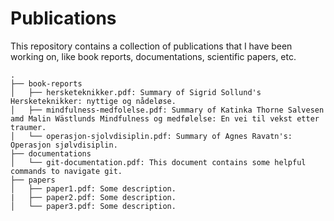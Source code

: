 # Publications
This repository contains a collection of publications that I have been working on, like book reports, documentations, scientific papers, etc.

```
.  
├── book-reports  
│   ├── hersketeknikker.pdf: Summary of Sigrid Sollund's Hersketeknikker: nyttige og nådeløse.
│   ├── mindfulness-medfolelse.pdf: Summary of Katinka Thorne Salvesen amd Malin Wästlunds Mindfulness og medfølelse: En vei til vekst etter traumer.
│   └── operasjon-sjolvdisiplin.pdf: Summary of Agnes Ravatn's: Operasjon sjølvdisiplin.      
├── documentations  
│   └── git-documentation.pdf: This document contains some helpful commands to navigate git.  
├── papers  
│   ├── paper1.pdf: Some description.  
|   ├── paper2.pdf: Some description.  
│   └── paper3.pdf: Some description. 
```